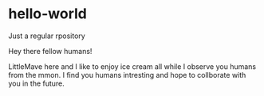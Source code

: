 # hello-world
Just a regular rpository

Hey there fellow humans!

LittleMave here and I like to enjoy ice cream all while I observe you humans from the mmon. 
I find you humans intresting and hope to collborate with you in the future. 
